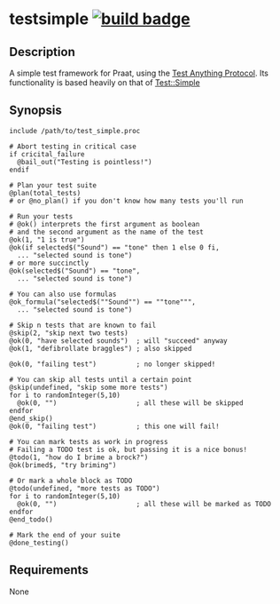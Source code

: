 testsimple [![build badge][badge]][build]
==========

Description
-----------

A simple test framework for Praat, using the [Test Anything Protocol][tap].
Its functionality is based heavily on that of [Test::Simple][]

[tap]: http://testanything.org
[Test::Simple]: https://metacpan.org/pod/Test::Simple

Synopsis
--------

    include /path/to/test_simple.proc

    # Abort testing in critical case
    if cricital_failure
      @bail_out("Testing is pointless!")
    endif

    # Plan your test suite
    @plan(total_tests)
    # or @no_plan() if you don't know how many tests you'll run

    # Run your tests
    # @ok() interprets the first argument as boolean
    # and the second argument as the name of the test
    @ok(1, "1 is true")
    @ok(if selected$("Sound") == "tone" then 1 else 0 fi,
      ... "selected sound is tone")
    # or more succinctly
    @ok(selected$("Sound") == "tone",
      ... "selected sound is tone")

    # You can also use formulas
    @ok_formula("selected$(""Sound"") == ""tone""",
      ... "selected sound is tone")

    # Skip n tests that are known to fail
    @skip(2, "skip next two tests)
    @ok(0, "have selected sounds")  ; will "succeed" anyway
    @ok(1, "defibrollate braggles") ; also skipped

    @ok(0, "failing test")          ; no longer skipped!

    # You can skip all tests until a certain point
    @skip(undefined, "skip some more tests")
    for i to randomInteger(5,10)
      @ok(0, "")                    ; all these will be skipped
    endfor
    @end_skip()
    @ok(0, "failing test")          ; this one will fail!

    # You can mark tests as work in progress
    # Failing a TODO test is ok, but passing it is a nice bonus!
    @todo(1, "how do I brime a brock?")
    @ok(brimed$, "try briming")

    # Or mark a whole block as TODO
    @todo(undefined, "more tests as TODO")
    for i to randomInteger(5,10)
      @ok(0, "")                    ; all these will be marked as TODO
    endfor
    @end_todo()

    # Mark the end of your suite
    @done_testing()

Requirements
------------

None

[badge]: https://ci.gitlab.com/projects/2843/status.png?ref=master
[build]: https://ci.gitlab.com/projects/2843

